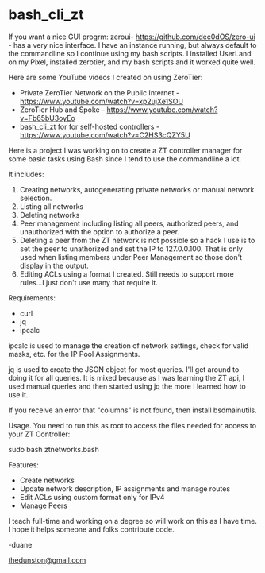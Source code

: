 # bash_cli_zt

If you want a nice GUI progrm: zeroui- https://github.com/dec0dOS/zero-ui - has a very nice interface.  I have an instance running, but always default to the commandline so I continue using my bash scripts.  I installed UserLand on my Pixel, installed zerotier, and my bash scripts and it worked quite well.

Here are some YouTube videos I created on using ZeroTier:

- Private ZeroTier Network on the Public Internet - https://www.youtube.com/watch?v=xp2ujXe1SOU
- ZeroTier Hub and Spoke - https://www.youtube.com/watch?v=Fb65bU3oyEo
- bash_cli_zt for for self-hosted controllers - https://www.youtube.com/watch?v=C2HS3cQZY5U

Here is a project I was working on to create a ZT controller manager for some basic tasks using Bash since I tend to use the commandline a lot.

It includes:

1. Creating networks, autogenerating private networks or manual network selection.
2. Listing all networks
3. Deleting networks
4. Peer management including listing all peers, authorized peers, and unauthorized with the option to authorize a peer.
5. Deleting a peer from the ZT network is not possible so a hack I use is to set the peer to unathorized and set the IP to 127.0.0.100.  That is only used when listing members under Peer Management so those don't display in the output.
6. Editing ACLs using a format I created.  Still needs to support more rules...I just don't use many that require it.

Requirements:
- curl
- jq
- ipcalc

ipcalc is used to manage the creation of network settings, check for valid masks, etc. for the IP Pool Assignments.

jq is used to create the JSON object for most queries. I'll get around to doing it for all queries.  It is mixed because as I was learning the ZT api, I used manual queries and then started using jq the more I learned how to use it.

If you receive an error that "columns" is not found, then install bsdmainutils.

Usage.  You need to run this as root to access the files needed for access to your ZT Controller:

sudo bash ztnetworks.bash

Features:

- Create networks
- Update network description, IP assignments and manage routes
- Edit ACLs using custom format only for IPv4
- Manage Peers

I teach full-time and working on a degree so will work on this as I have time.  I hope it helps someone and folks contribute code.

-duane

thedunston@gmail.com
